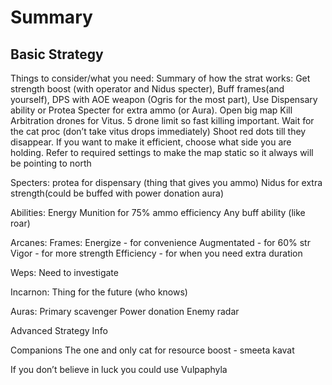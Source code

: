 # Summary
## Basic Strategy


Things to consider/what you need: 
Summary of how the strat works: 
Get strength boost (with operator and Nidus specter), Buff frames(and yourself), DPS with AOE weapon (Ogris for the most part), Use Dispensary ability or Protea Specter for extra ammo (or Aura). 
Open big map
Kill Arbitration drones for Vitus. 5 drone limit so fast killing important.
Wait for the cat proc (don’t take vitus drops immediately) 
Shoot red dots till they disappear. If you want to make it efficient, choose what side you are holding. Refer to required settings to make the map static so it always will be pointing to north

Specters: 
protea for dispensary (thing that gives you ammo) 
Nidus for extra strength(could be buffed with power donation aura)

Abilities:
Energy Munition for 75% ammo efficiency
Any buff ability (like roar)

Arcanes:
Frames:
Energize - for convenience
Augmentated - for 60% str
Vigor - for more strength
Efficiency - for when you need extra duration

Weps:
Need to investigate

Incarnon:
Thing for the future (who knows) 

Auras:
Primary scavenger
Power donation
Enemy radar

Advanced Strategy Info

Companions
The one and only cat for resource boost - smeeta kavat


If you don’t believe in luck you could use Vulpaphyla